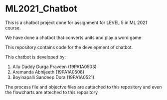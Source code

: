 # ML2021_Chatbot



This is a chatbot project done for assignment for LEVEL 5 in ML 2021 course.


We have done a chatbot that converts units and play a word game





This repository contains code for the develepment of chatbot.

This chatbot is developed by:
  1. Allu Daddy Durga Praveen  (19PA1A0503)
  2. Aremanda Abhijeeth (19PA1A0508)
  3. Boyinapalli Sandeep Dora (19PA1A0521)
  
  
 The process file and objectve files are aattached to this repository and even the flowcharts are atteched to this repository
